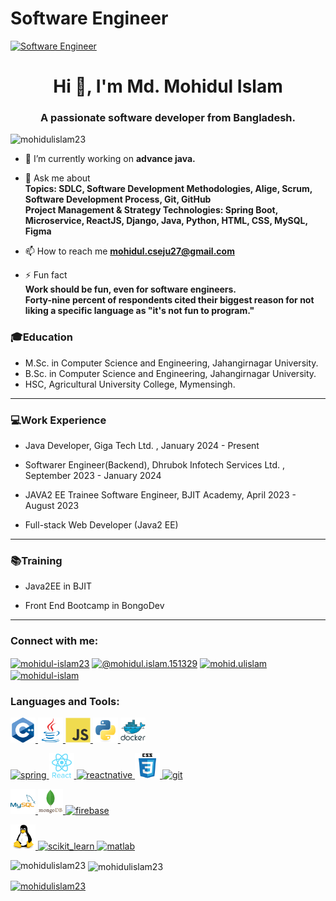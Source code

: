 
# Software Engineer

[![Software Engineer](https://img.shields.io/badge/Software-Engineer-blue.svg)](https://mohidul-islam23.netlify.app/)

<h1 align="center">Hi 👋, I'm Md. Mohidul Islam</h1>
<h3 align="center">A passionate software developer from Bangladesh.</h3>


<p align="left"> <img src="https://komarev.com/ghpvc/?username=mohidulislam23&label=Profile%20views&color=0e75b6&style=flat" alt="mohidulislam23" /> </p>


- 🌱 I’m currently working on **advance java.** 

- 💬 Ask me about </br>**Topics: SDLC, Software Development Methodologies, Alige, Scrum, Software Development Process, Git, GitHub
                  </br> Project Management & Strategy Technologies: Spring Boot, Microservice, ReactJS, Django, Java, Python, HTML, CSS, MySQL, Figma**

- 📫 How to reach me **mohidul.cseju27@gmail.com** <!-- **mohidul.islam@bjitacademy.com** -->

- ⚡ Fun fact <br/>**Work should be fun, even for software engineers.
                <br/> Forty-nine percent of respondents cited their biggest reason for not liking a specific language as "it's not fun to program."**
  
<h3 align="left">🎓Education</h3>

- M.Sc. in Computer Science and Engineering, Jahangirnagar University.
- B.Sc. in Computer Science and Engineering, Jahangirnagar University. 
- HSC, Agricultural University College, Mymensingh.

<hr>

<h3 align="left">💻Work Experience</h3>
  
  - Java Developer, Giga Tech Ltd. , January 2024 - Present
  - Softwarer Engineer(Backend), Dhrubok Infotech Services Ltd. , September 2023 - January 2024
  - JAVA2 EE Trainee Software Engineer, BJIT Academy, April 2023 - August 2023

  - Full-stack Web Developer (Java2 EE)
<hr>

<h3 align="left">📚Training</h3>

- Java2EE in BJIT

- Front End Bootcamp in BongoDev

<hr>

<h3 align="left">Connect with me:</h3>
<p align="left">
<a href="https://linkedin.com/in/mohidul-islam23" target="blank"><img align="center" src="https://raw.githubusercontent.com/rahuldkjain/github-profile-readme-generator/master/src/images/icons/Social/linked-in-alt.svg" alt="mohidul-islam23" height="30" width="40" /></a>
<a href="https://fb.com/@mohidul.islam.151329" target="blank"><img align="center" src="https://raw.githubusercontent.com/rahuldkjain/github-profile-readme-generator/master/src/images/icons/Social/facebook.svg" alt="@mohidul.islam.151329" height="30" width="40" /></a>
<a href="https://instagram.com/mohid.ulislam" target="blank"><img align="center" src="https://raw.githubusercontent.com/rahuldkjain/github-profile-readme-generator/master/src/images/icons/Social/instagram.svg" alt="mohid.ulislam" height="30" width="40" /></a>
<a href="https://www.leetcode.com/mohidul-islam" target="blank"><img align="center" src="https://raw.githubusercontent.com/rahuldkjain/github-profile-readme-generator/master/src/images/icons/Social/leet-code.svg" alt="mohidul-islam" height="30" width="40" /></a>
</p>

<h3 align="left">Languages and Tools:</h3>
<p align="left"> 
  <!-- <a href="https://developer.android.com" target="_blank" rel="noreferrer"> <img src="https://raw.githubusercontent.com/devicons/devicon/master/icons/android/android-original-wordmark.svg" alt="android" width="40" height="40"/> </a>  --> 
  <a href="https://www.w3schools.com/cpp/" target="_blank" rel="noreferrer"> <img src="https://raw.githubusercontent.com/devicons/devicon/master/icons/cplusplus/cplusplus-original.svg" alt="cplusplus" width="40" height="40"/> <a href="https://www.java.com" target="_blank" rel="noreferrer"> <img src="https://raw.githubusercontent.com/devicons/devicon/master/icons/java/java-original.svg" alt="java" width="40" height="40"/> </a>  
  <a href="https://developer.mozilla.org/en-US/docs/Web/JavaScript" target="_blank" rel="noreferrer"> <img src="https://raw.githubusercontent.com/devicons/devicon/master/icons/javascript/javascript-original.svg" alt="javascript" width="40" height="40"/> </a>
  <a href="https://www.python.org" target="_blank" rel="noreferrer"> <img src="https://raw.githubusercontent.com/devicons/devicon/master/icons/python/python-original.svg" alt="python" width="40" height="40"/> </a>
  <a href="https://www.docker.com/" target="_blank" rel="noreferrer"> <img src="https://raw.githubusercontent.com/devicons/devicon/master/icons/docker/docker-original-wordmark.svg" alt="docker" width="40" height="40"/> </a> </p> 

<p> 
  <a href="https://spring.io/" target="_blank" rel="noreferrer"> <img src="https://www.vectorlogo.zone/logos/springio/springio-icon.svg" alt="spring" width="40" height="40"/> </a>
  <a href="https://reactjs.org/" target="_blank" rel="noreferrer"> <img src="https://raw.githubusercontent.com/devicons/devicon/master/icons/react/react-original-wordmark.svg" alt="react" width="40" height="40"/> </a>
  <a href="https://reactnative.dev/" target="_blank" rel="noreferrer"> <img src="https://reactnative.dev/img/header_logo.svg" alt="reactnative" width="40" height="40"/> </a> 
  <!-- <a href="https://expressjs.com" target="_blank" rel="noreferrer"> <img src="https://raw.githubusercontent.com/devicons/devicon/master/icons/express/express-original-wordmark.svg" alt="express" width="40" height="40"/> </a> --> 
  <a href="https://www.w3schools.com/css/" target="_blank" rel="noreferrer"> <img src="https://raw.githubusercontent.com/devicons/devicon/master/icons/css3/css3-original-wordmark.svg" alt="css3" width="40" height="40"/> </a> 
  <a href="https://git-scm.com/" target="_blank" rel="noreferrer"> <img src="https://www.vectorlogo.zone/logos/git-scm/git-scm-icon.svg" alt="git" width="40" height="40"/> </a>  </p>

<p>
  <a href="https://www.mysql.com/" target="_blank" rel="noreferrer"> <img src="https://raw.githubusercontent.com/devicons/devicon/master/icons/mysql/mysql-original-wordmark.svg" alt="mysql" width="40" height="40"/> </a>
  <a href="https://www.mongodb.com/" target="_blank" rel="noreferrer"> <img src="https://raw.githubusercontent.com/devicons/devicon/master/icons/mongodb/mongodb-original-wordmark.svg" alt="mongodb" width="40" height="40"/> </a>
  <a href="https://firebase.google.com/" target="_blank" rel="noreferrer"> <img src="https://www.vectorlogo.zone/logos/firebase/firebase-icon.svg" alt="firebase" width="40" height="40"/> </a>
  <!-- <a href="https://laravel.com/" target="_blank" rel="noreferrer"> <img src="https://raw.githubusercontent.com/devicons/devicon/master/icons/laravel/laravel-plain-wordmark.svg" alt="laravel" width="40" height="40"/> </a> -->
  </p>

<!-- <p>
  <a href="https://nextjs.org/" target="_blank" rel="noreferrer"> <img src="https://cdn.worldvectorlogo.com/logos/nextjs-2.svg" alt="nextjs" width="40" height="40"/> </a> 
  <a href="https://nodejs.org" target="_blank" rel="noreferrer"> <img src="https://raw.githubusercontent.com/devicons/devicon/master/icons/nodejs/nodejs-original-wordmark.svg" alt="nodejs" width="40" height="40"/> </a> 
  <a href="https://www.php.net" target="_blank" rel="noreferrer"> <img src="https://raw.githubusercontent.com/devicons/devicon/master/icons/php/php-original.svg" alt="php" width="40" height="40"/> </a>  </p>  -->

<p>
  <a href="https://www.linux.org/" target="_blank" rel="noreferrer"> <img src="https://raw.githubusercontent.com/devicons/devicon/master/icons/linux/linux-original.svg" alt="linux" width="40" height="40"/> </a> 
  <a href="https://scikit-learn.org/" target="_blank" rel="noreferrer"> <img src="https://upload.wikimedia.org/wikipedia/commons/0/05/Scikit_learn_logo_small.svg" alt="scikit_learn" width="40" height="40"/> </a> 
  <a href="https://www.mathworks.com/" target="_blank" rel="noreferrer"> <img src="https://upload.wikimedia.org/wikipedia/commons/2/21/Matlab_Logo.png" alt="matlab" width="40" height="40"/> </a>
  <!-- <a href="https://www.selenium.dev" target="_blank" rel="noreferrer"> <img src="https://raw.githubusercontent.com/detain/svg-logos/780f25886640cef088af994181646db2f6b1a3f8/svg/selenium-logo.svg" alt="selenium" width="40" height="40"/> </a>
  <a href="https://www.arduino.cc/" target="_blank" rel="noreferrer"> <img src="https://cdn.worldvectorlogo.com/logos/arduino-1.svg" alt="arduino" width="40" height="40"/> </a>
  <a href="https://unity.com/" target="_blank" rel="noreferrer"> <img src="https://www.vectorlogo.zone/logos/unity3d/unity3d-icon.svg" alt="unity" width="40" height="40"/> </a> --> </p>

<p><img align="left" src="https://github-readme-stats.vercel.app/api/top-langs?username=mohidulislam23&show_icons=true&locale=en&layout=compact" alt="mohidulislam23" /></p>

<p>&nbsp;<img align="center" src="https://github-readme-stats.vercel.app/api?username=mohidulislam23&show_icons=true&locale=en" alt="mohidulislam23" /></p>

<p align="left"> <a href="https://github.com/ryo-ma/github-profile-trophy"><img src="https://github-profile-trophy.vercel.app/?username=mohidulislam23" alt="mohidulislam23" /></a> </p>
